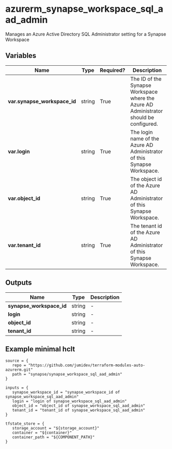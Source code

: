 # azurerm_synapse_workspace_sql_aad_admin

Manages an Azure Active Directory SQL Administrator setting for a Synapse Workspace

## Variables

| Name | Type | Required? |  Description |
| ---- | ---- | --------- |  ----------- |
| **var.synapse_workspace_id** | string | True | The ID of the Synapse Workspace where the Azure AD Administrator should be configured. | 
| **var.login** | string | True | The login name of the Azure AD Administrator of this Synapse Workspace. | 
| **var.object_id** | string | True | The object id of the Azure AD Administrator of this Synapse Workspace. | 
| **var.tenant_id** | string | True | The tenant id of the Azure AD Administrator of this Synapse Workspace. | 



## Outputs

| Name | Type | Description |
| ---- | ---- | --------- | 
| **synapse_workspace_id** | string  | - | 
| **login** | string  | - | 
| **object_id** | string  | - | 
| **tenant_id** | string  | - | 

## Example minimal hclt

```hcl
source = {
   repo = "https://github.com/jumidev/terraform-modules-auto-azurerm.git" 
   path = "synapse/synapse_workspace_sql_aad_admin" 
}

inputs = {
   synapse_workspace_id = "synapse_workspace_id of synapse_workspace_sql_aad_admin" 
   login = "login of synapse_workspace_sql_aad_admin" 
   object_id = "object_id of synapse_workspace_sql_aad_admin" 
   tenant_id = "tenant_id of synapse_workspace_sql_aad_admin" 
}

tfstate_store = {
   storage_account = "${storage_account}" 
   container = "${container}" 
   container_path = "${COMPONENT_PATH}" 
}


```